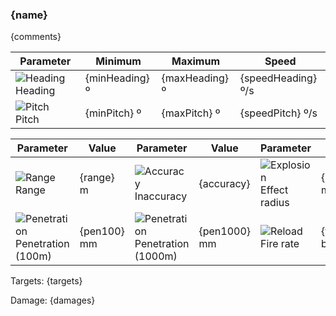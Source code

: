 ### {name}

{comments}

| Parameter | Minimum | Maximum | Speed |
|-----------|---------|---------|-------|
| ![Heading][101] Heading | {minHeading} º | {maxHeading} º | {speedHeading} º/s |
| ![Pitch][102] Pitch | {minPitch} º | {maxPitch} º | {speedPitch} º/s |

| Parameter | Value | Parameter | Value | Parameter | Value |
|-----------|-------|-----------|-------|-----------|-------|
| ![Range][103] Range | {range} m | ![Accuracy][104] Inaccuracy | {accuracy} | ![Explosion][105] Effect radius | {damageArea} m |
| ![Penetration][106] Penetration (100m) | {pen100} mm | ![Penetration][106] Penetration (1000m) | {pen1000} mm | ![Reload][107] Fire rate | {fireRate} bullets/s |

Targets: {targets}

Damage: {damages}

[101]: /uploads/f34b312f778ec209c9dc8a0908e75202/gunheading_icon.svg
[102]: /uploads/153c9619ab329f1570600fbc417cd120/gunpitch_icon.svg
[103]: /uploads/c3e0251c2814e7b78dc31210ad7ea55b/range_icon.svg
[104]: /uploads/c9800e87cd30bc07a5fbf59d5ff2ae73/accuracy_icon.svg
[105]: /uploads/5e43d946a83a1c4661c4da46dba6c60d/explosion_icon.svg
[106]: /uploads/7c5b9b7ffed7e56a91d4746c5f33ad00/penetration.svg
[107]: /uploads/cc6b71fe47afdf8091bddb96958eb167/reload_icon.svg

